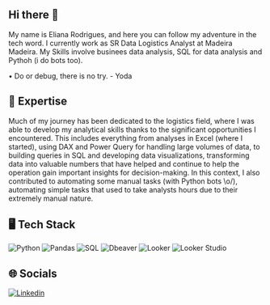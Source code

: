 ## Hi there 👋

My name is Eliana Rodrigues, and here you can follow my adventure in the tech word. I currently work as SR Data Logistics Analyst at Madeira Madeira.
My Skills involve businees data analysis, SQL for data analysis and Pythoh (i do bots too).

• Do or debug, there is no try. - Yoda 

## 🚀 Expertise

Much of my journey has been dedicated to the logistics field, where I was able to develop my analytical skills thanks to the significant opportunities I encountered. 
This includes everything from analyses in Excel (where I started), using DAX and Power Query for handling large volumes of data, to building queries in SQL and developing data visualizations, 
transforming data into valuable numbers that have helped and continue to help the operation gain important insights for decision-making. 
In this context, I also contributed to automating some manual tasks (with Python bots \o/), automating simple tasks that used to take analysts hours due to their extremely manual nature.

## 🖥️ Tech Stack

![Python](https://img.shields.io/badge/Python-3776AB.svg?style=for-the-badge&logo=Python&logoColor=white) ![Pandas](https://img.shields.io/badge/pandas-150458.svg?style=for-the-badge&logo=pandas&logoColor=white) ![SQL](https://img.shields.io/badge/PostgreSQL-4169E1.svg?style=for-the-badge&logo=PostgreSQL&logoColor=white) ![Dbeaver](https://img.shields.io/badge/DBeaver-382923.svg?style=for-the-badge&logo=DBeaver&logoColor=white) ![Looker](https://img.shields.io/badge/Looker-4285F4.svg?style=for-the-badge&logo=Looker&logoColor=white) ![Looker Studio](https://img.shields.io/badge/Google%20Data%20Studio-669DF6.svg?style=for-the-badge&logo=Google-Data-Studio&logoColor=white) 

## 🌐 Socials 

[![Linkedin](https://img.shields.io/badge/LinkedIn-0A66C2.svg?style=for-the-badge&logo=LinkedIn&logoColor=white)](https://www.linkedin.com/in/elianarodriguesds/)

